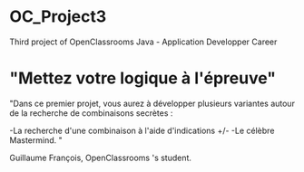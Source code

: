 # OC_Project3
Third project of OpenClassrooms Java - Application Developper Career

# "Mettez votre logique à l'épreuve"
"Dans ce premier projet, vous aurez à développer plusieurs variantes autour de la recherche de combinaisons secrètes :

-La recherche d'une combinaison à l'aide d'indications +/-
-Le célèbre Mastermind. "

Guillaume François, OpenClassrooms 's student.
